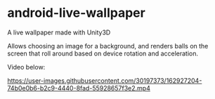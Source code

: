 # android-live-wallpaper
A live wallpaper made with Unity3D

Allows choosing an image for a background, and renders balls on the screen that roll around based on device rotation and acceleration. 

Video below:

https://user-images.githubusercontent.com/30197373/162927204-74b0e0b6-b2c9-4440-8fad-55928657f3e2.mp4
